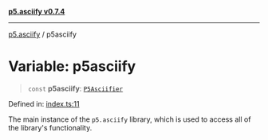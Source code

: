 [**p5.asciify v0.7.4**](../README.md)

***

[p5.asciify](../README.md) / p5asciify

# Variable: p5asciify

> `const` **p5asciify**: [`P5Asciifier`](../classes/P5Asciifier.md)

Defined in: [index.ts:11](https://github.com/humanbydefinition/p5.asciify/blob/6fefeaafef48319cd9c62f693034711261e84b1d/src/lib/index.ts#L11)

The main instance of the `p5.asciify` library, which is used to access all of the library's functionality.
